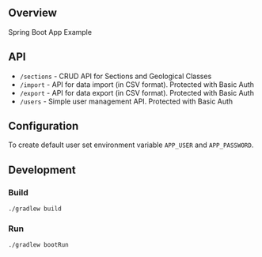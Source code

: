 ## Overview

Spring Boot App Example

## API

* `/sections` - CRUD API for Sections and Geological Classes
* `/import` - API for data import (in CSV format). Protected with Basic Auth
* `/export` - API for data export (in CSV format). Protected with Basic Auth
* `/users` - Simple user management API. Protected with Basic Auth

## Configuration

To create default user set environment variable `APP_USER` and `APP_PASSWORD`.

## Development

### Build

`./gradlew build`

### Run

`./gradlew bootRun`
